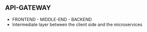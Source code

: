 ## API-GATEWAY

* FRONTEND  - MIDDLE-END - BACKEND
* Intermediate layer between the client side and the microservices



